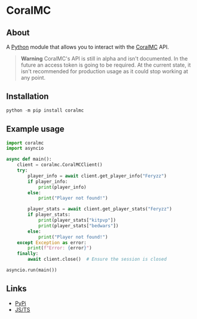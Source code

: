 # CoralMC

## About
A [Python](https://python.org) module that allows you to interact with the [CoralMC](https://coralmc.it/) API.

> **Warning**
CoralMC's API is still in alpha and isn't documented. In the future an access token is going to be required. At the current state, it isn't recommended for production usage as it could stop working at any point.

## Installation
```py
python -m pip install coralmc
```

## Example usage
```py
import coralmc
import asyncio

async def main():
    client = coralmc.CoralMCClient()
    try:
        player_info = await client.get_player_info("Feryzz")
        if player_info:
            print(player_info)
        else:
            print("Player not found!")

        player_stats = await client.get_player_stats("Feryzz")
        if player_stats:
            print(player_stats["kitpvp"])
            print(player_stats["bedwars"])
        else:
            print("Player not found!")
    except Exception as error:
        print(f"Error: {error}")
    finally:
        await client.close()  # Ensure the session is closed

asyncio.run(main())

```

## Links
* [PyPi](https://pypi.org/p/coralmc)
* [JS/TS](https://github.com/gigantino/CoralMC)
